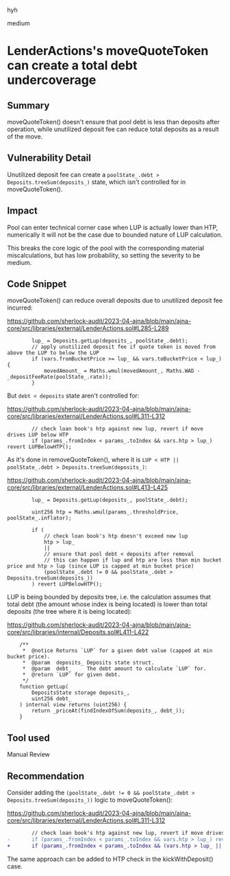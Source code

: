 hyh

medium

# LenderActions's moveQuoteToken can create a total debt undercoverage

## Summary

moveQuoteToken() doesn't ensure that pool debt is less than deposits after operation, while unutilized deposit fee can reduce total deposits as a result of the move.

## Vulnerability Detail

Unutilized deposit fee can create a `poolState_.debt > Deposits.treeSum(deposits_)` state, which isn't controlled for in moveQuoteToken().

## Impact

Pool can enter technical corner case when LUP is actually lower than HTP, numerically it will not be the case due to bounded nature of LUP calculation.

This breaks the core logic of the pool with the corresponding material miscalculations, but has low probability, so setting the severity to be medium.

## Code Snippet

moveQuoteToken() can reduce overall deposits due to unutilized deposit fee incurred:

https://github.com/sherlock-audit/2023-04-ajna/blob/main/ajna-core/src/libraries/external/LenderActions.sol#L285-L289

```solidity
        lup_ = Deposits.getLup(deposits_, poolState_.debt);
        // apply unutilized deposit fee if quote token is moved from above the LUP to below the LUP
        if (vars.fromBucketPrice >= lup_ && vars.toBucketPrice < lup_) {
            movedAmount_ = Maths.wmul(movedAmount_, Maths.WAD - _depositFeeRate(poolState_.rate));
        }
```

But `debt < deposits` state aren't controlled for:

https://github.com/sherlock-audit/2023-04-ajna/blob/main/ajna-core/src/libraries/external/LenderActions.sol#L311-L312

```solidity
        // check loan book's htp against new lup, revert if move drives LUP below HTP
        if (params_.fromIndex < params_.toIndex && vars.htp > lup_) revert LUPBelowHTP();
```

As it's done in removeQuoteToken(), where it is `LUP < HTP || poolState_.debt > Deposits.treeSum(deposits_)`:

https://github.com/sherlock-audit/2023-04-ajna/blob/main/ajna-core/src/libraries/external/LenderActions.sol#L413-L425

```solidity
        lup_ = Deposits.getLup(deposits_, poolState_.debt);

        uint256 htp = Maths.wmul(params_.thresholdPrice, poolState_.inflator);

        if (
            // check loan book's htp doesn't exceed new lup
            htp > lup_
            ||
            // ensure that pool debt < deposits after removal
            // this can happen if lup and htp are less than min bucket price and htp > lup (since LUP is capped at min bucket price)
            (poolState_.debt != 0 && poolState_.debt > Deposits.treeSum(deposits_))
        ) revert LUPBelowHTP();

```

LUP is being bounded by deposits tree, i.e. the calculation assumes that total debt (the amount whose index is being located) is lower than total deposits (the tree where it is being located):

https://github.com/sherlock-audit/2023-04-ajna/blob/main/ajna-core/src/libraries/internal/Deposits.sol#L411-L422

```solidity
    /**
     *  @notice Returns `LUP` for a given debt value (capped at min bucket price).
     *  @param  deposits_ Deposits state struct.
     *  @param  debt_     The debt amount to calculate `LUP` for.
     *  @return `LUP` for given debt.
     */
    function getLup(
        DepositsState storage deposits_,
        uint256 debt_
    ) internal view returns (uint256) {
        return _priceAt(findIndexOfSum(deposits_, debt_));
    }
```

## Tool used

Manual Review

## Recommendation

Consider adding the `(poolState_.debt != 0 && poolState_.debt > Deposits.treeSum(deposits_))` logic to moveQuoteToken():

https://github.com/sherlock-audit/2023-04-ajna/blob/main/ajna-core/src/libraries/external/LenderActions.sol#L311-L312

```diff
        // check loan book's htp against new lup, revert if move drives LUP below HTP
-       if (params_.fromIndex < params_.toIndex && vars.htp > lup_) revert LUPBelowHTP();
+       if (params_.fromIndex < params_.toIndex && (vars.htp > lup_ || (poolState_.debt != 0 && poolState_.debt > Deposits.treeSum(deposits_))) revert LUPBelowHTP();
```

The same approach can be added to HTP check in the kickWithDeposit() case.